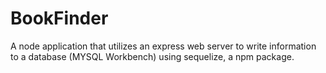 # BookFinder
A node application that utilizes an express web server to write information to a database (MYSQL Workbench) using sequelize, a npm package. 
